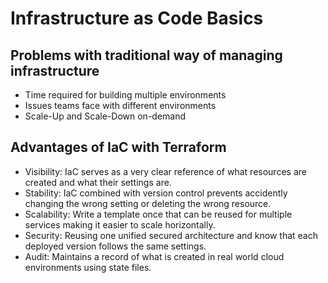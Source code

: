 # Infrastructure as Code Basics

## Problems with traditional way of managing infrastructure
- Time required for building multiple environments
- Issues teams face with different environments
- Scale-Up and Scale-Down on-demand

## Advantages of IaC with Terraform
- Visibility: IaC serves as a very clear reference of what resources are created and what their settings are.
- Stability: IaC combined with version control prevents accidently changing the wrong setting or deleting the wrong resource.
- Scalability: Write a template once that can be reused for multiple services making it easier to scale horizontally.
- Security: Reusing one unified secured architecture and know that each deployed version follows the same settings.
- Audit: Maintains a record of what is created in real world cloud environments using state files.